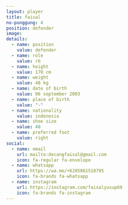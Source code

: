 ```yaml
---
layout: player
title: faisal
no-punggung: 4
position: defender
image:
details: 
  - name: position
    value: defender
  - name: role
    value: rb
  - name: height
    value: 170 cm
  - name: weight
    value: 48 kg
  - name: date of birth
    value: 06 september 2003
  - name: place of birth
    value: "-"
  - name: nationality
    value: indonesia
  - name: shoe size
    value: 40
  - name: preferred foot
    value: right
social:
  - name: email
    url: mailto:decangfaisal@gmail.com
    icon: fa-regular fa-envelope
  - name: whatsapp
    url: https://wa.me/+6285861518795
    icon: fa-brands fa-whatsapp
  - name: instagram
    url: https://instagram.com/faisalyusup69
    icon: fa-brands fa-instagram
---
```

